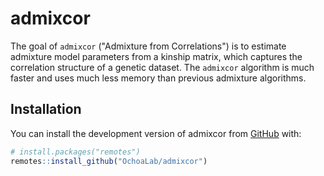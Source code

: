 
# admixcor

<!-- badges: start -->
<!-- badges: end -->

The goal of `admixcor` ("Admixture from Correlations") is to estimate admixture model parameters from a kinship matrix, which captures the correlation structure of a genetic dataset.
The `admixcor` algorithm is much faster and uses much less memory than previous admixture algorithms.

## Installation

You can install the development version of admixcor from [GitHub](https://github.com/) with:

``` r
# install.packages("remotes")
remotes::install_github("OchoaLab/admixcor")
```

<!-- ## Example -->

<!-- This is a basic example which shows you how to solve a common problem: -->

<!-- ``` r -->
<!-- library(admixcor) -->
<!-- ## basic example code -->
<!-- ``` -->

